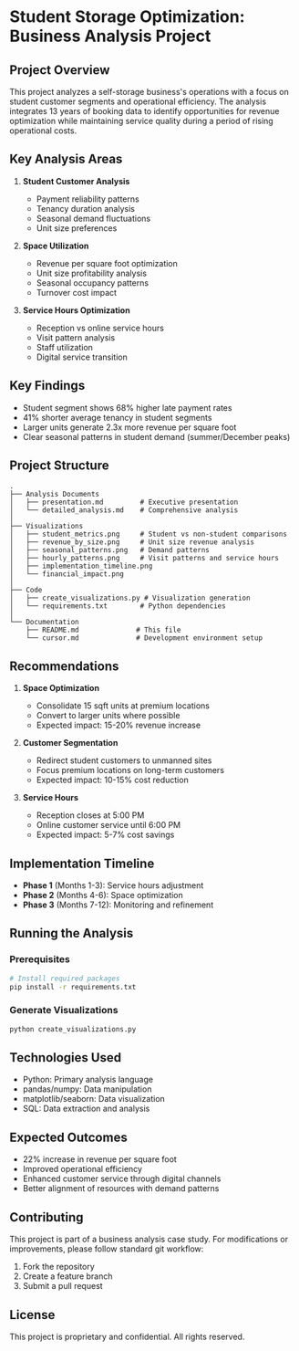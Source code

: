 # Student Storage Optimization: Business Analysis Project

## Project Overview
This project analyzes a self-storage business's operations with a focus on student customer segments and operational efficiency. The analysis integrates 13 years of booking data to identify opportunities for revenue optimization while maintaining service quality during a period of rising operational costs.

## Key Analysis Areas
1. **Student Customer Analysis**
   - Payment reliability patterns
   - Tenancy duration analysis
   - Seasonal demand fluctuations
   - Unit size preferences

2. **Space Utilization**
   - Revenue per square foot optimization
   - Unit size profitability analysis
   - Seasonal occupancy patterns
   - Turnover cost impact

3. **Service Hours Optimization**
   - Reception vs online service hours
   - Visit pattern analysis
   - Staff utilization
   - Digital service transition

## Key Findings
- Student segment shows 68% higher late payment rates
- 41% shorter average tenancy in student segments
- Larger units generate 2.3x more revenue per square foot
- Clear seasonal patterns in student demand (summer/December peaks)

## Project Structure
```
.
├── Analysis Documents
│   ├── presentation.md         # Executive presentation
│   └── detailed_analysis.md    # Comprehensive analysis
│
├── Visualizations
│   ├── student_metrics.png     # Student vs non-student comparisons
│   ├── revenue_by_size.png     # Unit size revenue analysis
│   ├── seasonal_patterns.png   # Demand patterns
│   ├── hourly_patterns.png     # Visit patterns and service hours
│   ├── implementation_timeline.png
│   └── financial_impact.png
│
├── Code
│   ├── create_visualizations.py # Visualization generation
│   └── requirements.txt        # Python dependencies
│
└── Documentation
    ├── README.md              # This file
    └── cursor.md              # Development environment setup
```

## Recommendations
1. **Space Optimization**
   - Consolidate 15 sqft units at premium locations
   - Convert to larger units where possible
   - Expected impact: 15-20% revenue increase

2. **Customer Segmentation**
   - Redirect student customers to unmanned sites
   - Focus premium locations on long-term customers
   - Expected impact: 10-15% cost reduction

3. **Service Hours**
   - Reception closes at 5:00 PM
   - Online customer service until 6:00 PM
   - Expected impact: 5-7% cost savings

## Implementation Timeline
- **Phase 1** (Months 1-3): Service hours adjustment
- **Phase 2** (Months 4-6): Space optimization
- **Phase 3** (Months 7-12): Monitoring and refinement

## Running the Analysis

### Prerequisites
```bash
# Install required packages
pip install -r requirements.txt
```

### Generate Visualizations
```bash
python create_visualizations.py
```

## Technologies Used
- Python: Primary analysis language
- pandas/numpy: Data manipulation
- matplotlib/seaborn: Data visualization
- SQL: Data extraction and analysis

## Expected Outcomes
- 22% increase in revenue per square foot
- Improved operational efficiency
- Enhanced customer service through digital channels
- Better alignment of resources with demand patterns

## Contributing
This project is part of a business analysis case study. For modifications or improvements, please follow standard git workflow:
1. Fork the repository
2. Create a feature branch
3. Submit a pull request

## License
This project is proprietary and confidential. All rights reserved.